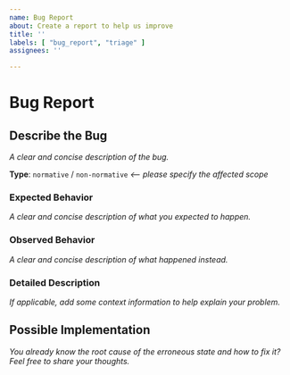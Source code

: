 ```yaml
---
name: Bug Report
about: Create a report to help us improve
title: ''
labels: [ "bug_report", "triage" ]
assignees: ''

---
```


# Bug Report

## Describe the Bug

_A clear and concise description of the bug._

**Type**: `normative` / `non-normative` _<-- please specify the affected scope_

### Expected Behavior

_A clear and concise description of what you expected to happen._

### Observed Behavior

_A clear and concise description of what happened instead._

### Detailed Description

_If applicable, add some context information to help explain your problem._

## Possible Implementation

_You already know the root cause of the erroneous state and how to fix it? Feel free to share your thoughts._